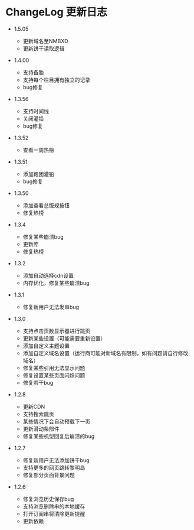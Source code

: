 # ChangeLog 更新日志
- 1.5.05
  - 更新域名至NMBXD
  - 更新饼干读取逻辑

- 1.4.00
  - 支持备胎
  - 支持每个栏目拥有独立的记录
  - bug修复

- 1.3.56
  - 支持时间线
  - 关闭灌铅
  - bug修复

- 1.3.52
  - 查看一周热榜

- 1.3.51
  - 添加跑团灌铅
  - bug修复

- 1.3.50
  - 添加查看总版规按钮
  - 修复热榜

- 1.3.4
  - 修复某些崩溃bug
  - 更新库
  - 修复热榜

- 1.3.2
  - 添加自动选择cdn设置
  - 内存优化，修复某些崩溃bug

- 1.3.1
  - 修复新用户无法发串bug

- 1.3.0
  - 支持点击页数显示器进行跳页
  - 更新某些设置（可能需要重新设置）
  - 添加自定义主题设置
  - 添加自定义域名设置（运行商可能对新域名有限制，如有问题请自行修改域名）
  - 修复某些引用无法显示问题
  - 修复设置某些页面闪烁问题
  - 修复若干bug

- 1.2.8
  - 更新CDN
  - 支持搜索跳页
  - 某些情况下会自动预载下一页
  - 更新滑动条部件
  - 修复某些机型回复后崩溃的bug

- 1.2.7
  - 修复新用户无法添加饼干bug
  - 支持更多的网页跳转黎明岛
  - 修复部分页面背景问题

- 1.2.6
  - 修复浏览历史保存bug
  - 支持浏览删除串的本地缓存
  - 打开订阅串将清除更新提醒
  - 更新依赖